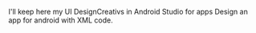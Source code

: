 I'll keep here my UI DesignCreativs in Android Studio for apps
Design an app for android with XML code. 
